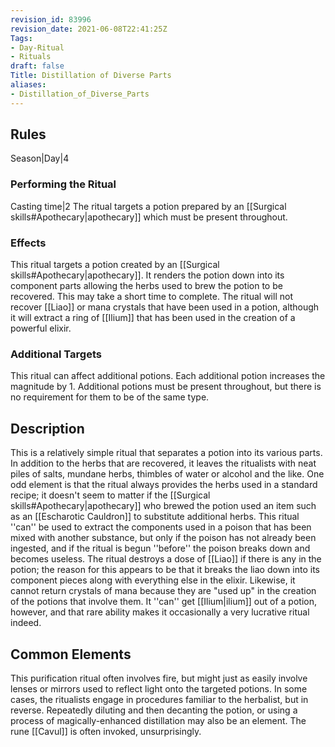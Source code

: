 ```yaml
---
revision_id: 83996
revision_date: 2021-06-08T22:41:25Z
Tags:
- Day-Ritual
- Rituals
draft: false
Title: Distillation of Diverse Parts
aliases:
- Distillation_of_Diverse_Parts
---
```

## Rules
Season|Day|4
### Performing the Ritual
Casting time|2 The ritual targets a potion prepared by an [[Surgical skills#Apothecary|apothecary]] which must be present throughout.
### Effects
This ritual targets a potion created by an [[Surgical skills#Apothecary|apothecary]]. It renders the potion down into its component parts allowing the herbs used to brew the potion to be recovered. This may take a short time to complete.
The ritual will not recover [[Liao]] or mana crystals that have been used in a potion, although it will extract a ring of [[Ilium]] that has been used in the creation of a powerful elixir.
### Additional Targets
This ritual can affect additional potions. Each additional potion increases the magnitude by 1. Additional potions must be present throughout, but there is no requirement for them to be of the same type.
## Description
This is a relatively simple ritual that separates a potion into its various parts. In addition to the herbs that are recovered, it leaves the ritualists with neat piles of salts, mundane herbs, thimbles of water or alcohol and the like. One odd element is that the ritual always provides the herbs used in a standard recipe; it doesn't seem to matter if the [[Surgical skills#Apothecary|apothecary]] who brewed the potion used an item such as an [[Escharotic Cauldron]] to substitute additional herbs.
This ritual ''can'' be used to extract the components used in a poison that has been mixed with another substance, but only if the poison has not already been ingested, and if the ritual is begun ''before'' the poison breaks down and becomes useless.
The ritual destroys a dose of [[Liao]] if there is any in the potion; the reason for this appears to be that it breaks the liao down into its component pieces along with everything else in the elixir. Likewise, it cannot return crystals of mana because they are "used up" in the creation of the potions that involve them. It ''can'' get [[Ilium|ilium]] out of a potion, however, and that rare ability makes it occasionally a very lucrative ritual indeed.
## Common Elements
This purification ritual often involves fire, but might just as easily involve lenses or mirrors used to reflect light onto the targeted potions. In some cases, the ritualists engage in procedures familiar to the herbalist, but in reverse. Repeatedly diluting and then decanting the potion, or using a process of magically-enhanced distillation may also be an element. The rune [[Cavul]] is often invoked, unsurprisingly.